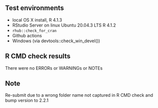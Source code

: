 ## Test environments
* local OS X install, R 4.1.3
* RStudio Server on linux Ubuntu 20.04.3 LTS R 4.1.2
* `rhub::check_for_cran`
* Github actions
* Windows (via devtools::check_win_devel())

## R CMD check results
There were no ERRORs or WARNINGs or NOTEs

## Note
Re-submit due to a wrong folder name not captured in R CMD check and bump version to 2.2.1
